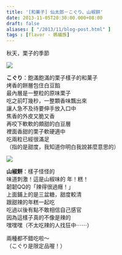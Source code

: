 ```yaml
---
title: '[和菓子] 仙太郎－こぐり、山椒餅'
date: 2013-11-05T20:30:00.000+08:00
draft: false
aliases: [ "/2013/11/blog-post.html" ]
tags : [flavor - 螞蟻族]
---
```


秋天，栗子的季節  

![](/images/sentaro.jpg)

**こぐり**：飽滿飽滿的栗子樣子的和菓子  
烤香的餅層包住白豆餡  
最內層是一整粒的原味栗子  
吃之前叮幾秒，一整顆香味飄出來  
讓人急不及待要伸手放入口中  
焦香的外皮又脆又香  
再咬下軟軟的頗甜的白豆層  
裡面香甜的栗子軟硬適中  
吃兩粒已經很滿足  
（指的是甜度，我知道你明白我說甚麼意思的）  
  
  
  

![](/images/sentaro1.jpg)

**山椒餅**：樣子怪怪的  
味道刺激！這是山椒味的 年！糕！  
韌韌QQ的「辣得很過癮！」  
上面鋪上的是三盆糖，甜度較清  
跟甜辣的年糕一起吃  
吃過以後有點不敢相信自己感官  
因為這樣子真的不像是辣的  
嘿嘿嘿（不太吃辣的人找狂中⋯⋯）  
  
  
兩種都不錯吃啦～  
（こぐり是限定品喔！）
